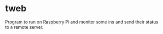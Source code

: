 # tweb
Program to run on Raspberry Pi and monitor some ins and send their status to a remote server.
